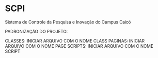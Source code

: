 # SCPI
Sistema de Controle da Pesquisa e Inovação do Campus Caicó

PADRONIZAÇÃO DO PROJETO:

CLASSES: INICIAR ARQUIVO COM O NOME CLASS
PAGINAS: INICIAR ARQUIVO COM O NOME PAGE
SCRIPTS: INICIAR ARQUIVO COM O NOME SCRIPT
